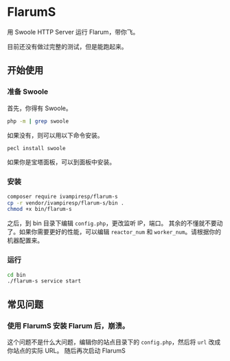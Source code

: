 # FlarumS

用 Swoole HTTP Server 运行 Flarum，带你飞。


目前还没有做过完整的测试，但是能跑起来。


## 开始使用

### 准备 Swoole

首先，你得有 Swoole。

```bash
php -m | grep swoole
```

如果没有，则可以用以下命令安装。
```bash
pecl install swoole
```

如果你是宝塔面板，可以到面板中安装。

### 安装
```bash
composer require ivampiresp/flarum-s
cp -r vendor/ivampiresp/flarum-s/bin .
chmod +x bin/flarum-s
```

之后，到 bin 目录下编辑 `config.php`，更改监听 IP，端口。
其余的不懂就不要动了。如果你需要更好的性能，可以编辑 `reactor_num` 和 `worker_num`。请根据你的机器配置来。

### 运行

```bash
cd bin
./flarum-s service start
```


## 常见问题

### 使用 FlarumS 安装 Flarum 后，崩溃。

这个问题不是什么大问题，编辑你的站点目录下的 `config.php`，然后将 `url` 改成你站点的实际 URL。
随后再次启动 FlarumS